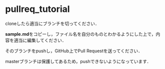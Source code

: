 # pullreq_tutorial
cloneしたら適当にブランチを切ってください．

**sample.md**をコピーし，ファイル名を自分のものとわかるようにした上で，内容を適当に編集してください．

そのブランチをpushし，GitHub上でPull Requestを送ってください．

masterブランチは保護してあるため，pushできないようになっています．